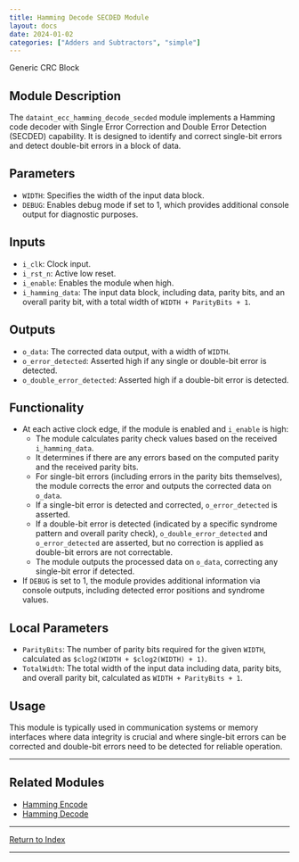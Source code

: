 ```yaml
---
title: Hamming Decode SECDED Module
layout: docs
date: 2024-01-02
categories: ["Adders and Subtractors", "simple"]
---
```


Generic CRC Block

## Module Description

The `dataint_ecc_hamming_decode_secded` module implements a Hamming code decoder with Single Error Correction and Double Error Detection (SECDED) capability. It is designed to identify and correct single-bit errors and detect double-bit errors in a block of data.

## Parameters

- `WIDTH`: Specifies the width of the input data block.
- `DEBUG`: Enables debug mode if set to 1, which provides additional console output for diagnostic purposes.

## Inputs

- `i_clk`: Clock input.
- `i_rst_n`: Active low reset.
- `i_enable`: Enables the module when high.
- `i_hamming_data`: The input data block, including data, parity bits, and an overall parity bit, with a total width of `WIDTH + ParityBits + 1`.

## Outputs

- `o_data`: The corrected data output, with a width of `WIDTH`.
- `o_error_detected`: Asserted high if any single or double-bit error is detected.
- `o_double_error_detected`: Asserted high if a double-bit error is detected.

## Functionality

- At each active clock edge, if the module is enabled and `i_enable` is high:
  - The module calculates parity check values based on the received `i_hamming_data`.
  - It determines if there are any errors based on the computed parity and the received parity bits.
  - For single-bit errors (including errors in the parity bits themselves), the module corrects the error and outputs the corrected data on `o_data`.
  - If a single-bit error is detected and corrected, `o_error_detected` is asserted.
  - If a double-bit error is detected (indicated by a specific syndrome pattern and overall parity check), `o_double_error_detected` and `o_error_detected` are asserted, but no correction is applied as double-bit errors are not correctable.
  - The module outputs the processed data on `o_data`, correcting any single-bit error if detected.
- If `DEBUG` is set to 1, the module provides additional information via console outputs, including detected error positions and syndrome values.

## Local Parameters

- `ParityBits`: The number of parity bits required for the given `WIDTH`, calculated as `$clog2(WIDTH + $clog2(WIDTH) + 1)`.
- `TotalWidth`: The total width of the input data including data, parity bits, and overall parity bit, calculated as `WIDTH + ParityBits + 1`.

## Usage

This module is typically used in communication systems or memory interfaces where data integrity is crucial and where single-bit errors can be corrected and double-bit errors need to be detected for reliable operation.

---

## Related Modules

- [Hamming Encode](dataint_ecc_hamming_encode)
- [Hamming Decode](dataint_ecc_hamming_decode)

---

[Return to Index](/docs/mark_down/rtl/)

---
